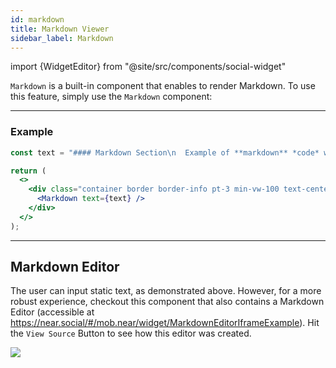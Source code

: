 ```yaml
---
id: markdown
title: Markdown Viewer
sidebar_label: Markdown
---
```


import {WidgetEditor} from "@site/src/components/social-widget"

`Markdown` is a built-in component that enables to render Markdown. To use this feature, simply use the `Markdown` component:

<hr class="subsection" />

### Example

<WidgetEditor id='1' height="200px">

```jsx
const text = "#### Markdown Section\n  Example of **markdown** *code* with [a link](example.com)";

return (
  <>
    <div class="container border border-info pt-3 min-vw-100 text-center">
      <Markdown text={text} />
    </div>
  </>
);
```

</WidgetEditor>

---

## Markdown Editor
<!-- TODO: Create a widget -->
The user can input static text, as demonstrated above. However, for a more robust experience, checkout this component that also contains a Markdown Editor (accessible at https://near.social/#/mob.near/widget/MarkdownEditorIframeExample). Hit the `View Source` Button to see how this editor was created.

![](https://i.imgur.com/XJO8tEz.png)
